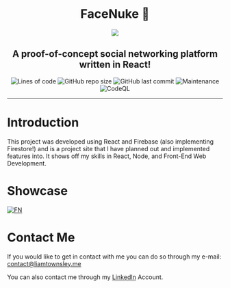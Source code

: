 <div align="center">
  <h1>FaceNuke 🚀</h1>
  <img src="https://i.imgur.com/oTE0L6v.png">
  <h2>A proof-of-concept social networking platform written in React!</h2>
  <img alt="Lines of code" src="https://img.shields.io/tokei/lines/github/LiamTownsley2/FaceNuke">
  <img alt="GitHub repo size" src="https://img.shields.io/github/repo-size/LiamTownsley2/FaceNuke">
  <img alt="GitHub last commit" src="https://img.shields.io/github/last-commit/LiamTownsley2/FaceNuke">
  <img alt="Maintenance" src="https://img.shields.io/maintenance/yes/2022">
  <img alt="CodeQL" src="https://github.com/LiamTownsley2/FaceNuke/actions/workflows/codeql-analysis.yml/badge.svg">
  <hr />
</div>

# Introduction
This project was developed using React and Firebase (also implementing Firestore!) and is a project site that I have planned out and implemented features into.
It shows off my skills in React, Node, and Front-End Web Development.


# Showcase
[![FN](https://i.imgur.com/xmvwLsq.gif)](https://socialsite-efe60.web.app/)

# Contact Me
If you would like to get in contact with me you can do so through my e-mail:
contact@liamtownsley.me

You can also contact me through my [LinkedIn](https://www.linkedin.com/in/liam-townsley-0a2013237/) Account.
